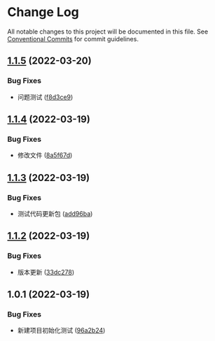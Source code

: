 # Change Log

All notable changes to this project will be documented in this file. See [Conventional Commits](https://conventionalcommits.org) for commit guidelines.

## [1.1.5](https://github.com/lushan-hao/lenrna/compare/@sunny/timepicker@1.1.4...@sunny/timepicker@1.1.5) (2022-03-20)

### Bug Fixes

- 问题测试 ([f8d3ce9](https://github.com/lushan-hao/lenrna/commit/f8d3ce95825737f5fec35234f096ce08811cca30))

## [1.1.4](https://github.com/lushan-hao/lenrna/compare/@sunny/timepicker@1.1.3...@sunny/timepicker@1.1.4) (2022-03-19)

### Bug Fixes

- 修改文件 ([8a5f67d](https://github.com/lushan-hao/lenrna/commit/8a5f67d310f4f5cb797e63eb5a3147db2c96a79a))

## [1.1.3](https://github.com/lushan-hao/lenrna/compare/@sunny/timepicker@1.1.2...@sunny/timepicker@1.1.3) (2022-03-19)

### Bug Fixes

- 测试代码更新包 ([add96ba](https://github.com/lushan-hao/lenrna/commit/add96ba4d35b75684255a5512241687f0b1e159a))

## [1.1.2](https://github.com/lushan-hao/lenrna/compare/@sunny/timepicker@1.0.1...@sunny/timepicker@1.1.2) (2022-03-19)

### Bug Fixes

- 版本更新 ([33dc278](https://github.com/lushan-hao/lenrna/commit/33dc278771bb145ad1a2ef05a146545bb60a3930))

## 1.0.1 (2022-03-19)

### Bug Fixes

- 新建项目初始化测试 ([96a2b24](https://github.com/lushan-hao/lenrna/commit/96a2b24221601ca4370894d09fd79f02bd003e31))
